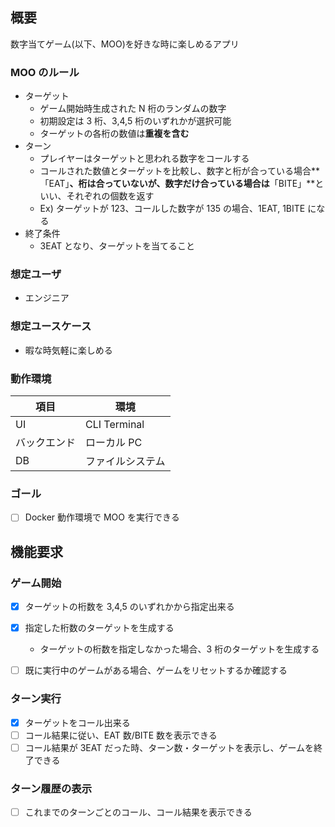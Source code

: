 ## 概要

数字当てゲーム(以下、MOO)を好きな時に楽しめるアプリ

### MOO のルール

- ターゲット
  - ゲーム開始時生成された N 桁のランダムの数字
  - 初期設定は 3 桁、3,4,5 桁のいずれかが選択可能
  - ターゲットの各桁の数値は**重複を含む**
- ターン
  - プレイヤーはターゲットと思われる数字をコールする
  - コールされた数値とターゲットを比較し、数字と桁が合っている場合**「EAT」**、桁は合っていないが、数字だけ合っている場合は**「BITE」**といい、それぞれの個数を返す
  - Ex) ターゲットが 123、コールした数字が 135 の場合、1EAT, 1BITE になる
- 終了条件
  - 3EAT となり、ターゲットを当てること

### 想定ユーザ

- エンジニア

### 想定ユースケース

- 暇な時気軽に楽しめる

### 動作環境

| 項目         | 環境             |
| ------------ | ---------------- |
| UI           | CLI Terminal     |
| バックエンド | ローカル PC      |
| DB           | ファイルシステム |

### ゴール

- [ ] Docker 動作環境で MOO を実行できる

## 機能要求

### ゲーム開始

- [x] ターゲットの桁数を 3,4,5 のいずれかから指定出来る
- [x] 指定した桁数のターゲットを生成する

  - ターゲットの桁数を指定しなかった場合、3 桁のターゲットを生成する

- [ ] 既に実行中のゲームがある場合、ゲームをリセットするか確認する

### ターン実行

- [x] ターゲットをコール出来る
- [ ] コール結果に従い、EAT 数/BITE 数を表示できる
- [ ] コール結果が 3EAT だった時、ターン数・ターゲットを表示し、ゲームを終了できる

### ターン履歴の表示

- [ ] これまでのターンごとのコール、コール結果を表示できる

